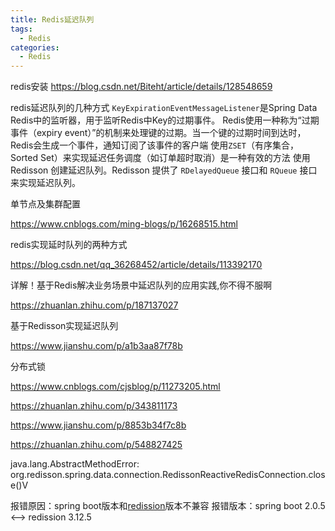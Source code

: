 ```yaml
---
title: Redis延迟队列
tags:
  - Redis
categories:
  - Redis
---
```



redis安装
https://blog.csdn.net/Biteht/article/details/128548659

redis延迟队列的几种方式 `KeyExpirationEventMessageListener`是Spring Data Redis中的监听器，用于监听Redis中Key的过期事件。 Redis使用一种称为“过期事件（expiry event）”的机制来处理键的过期。当一个键的过期时间到达时，Redis会生成一个事件，通知订阅了该事件的客户端 使用`ZSET`（有序集合，Sorted Set）来实现延迟任务调度（如订单超时取消）是一种有效的方法 使用 Redisson 创建延迟队列。Redisson 提供了 `RDelayedQueue` 接口和 `RQueue` 接口来实现延迟队列。



单节点及集群配置

https://www.cnblogs.com/ming-blogs/p/16268515.html

redis实现延时队列的两种方式

https://blog.csdn.net/qq_36268452/article/details/113392170

详解！基于Redis解决业务场景中延迟队列的应用实践,你不得不服啊

https://zhuanlan.zhihu.com/p/187137027

基于Redisson实现延迟队列

https://www.jianshu.com/p/a1b3aa87f78b

分布式锁

https://www.cnblogs.com/cjsblog/p/11273205.html





https://zhuanlan.zhihu.com/p/343811173

https://www.jianshu.com/p/8853b34f7c8b

https://zhuanlan.zhihu.com/p/548827425



java.lang.AbstractMethodError: org.redisson.spring.data.connection.RedissonReactiveRedisConnection.close()V

报错原因：spring boot版本和[redission](https://so.csdn.net/so/search?q=redission&spm=1001.2101.3001.7020)版本不兼容
报错版本：spring boot 2.0.5   <-->  redission 3.12.5